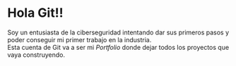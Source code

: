 # Hola Git!!
Soy un entusiasta de la ciberseguridad intentando dar sus primeros pasos y poder conseguir mi primer trabajo en la industria.</br>
Esta cuenta de Git va a ser mi $Portfolio$ donde dejar todos los proyectos que vaya construyendo.

